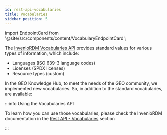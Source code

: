```yaml
---
id: rest-api-vocabularies
title: Vocabularies
sidebar_position: 5
---
```


import EndpointCard from '@site/src/components/content/VocabularyEndpointCard';

The [InvenioRDM Vocabularies API](https://inveniordm.docs.cern.ch/reference/rest_api_vocabularies/) provides standard values for various types of information, which include:

- Languages (ISO 639-3 language codes)
- Licenses (SPDX licenses)
- Resource types (custom)

In the GEO Knowledge Hub, to meet the needs of the GEO community, we implemented new vocabularies. So, in addition to the standard vocabularies, are available:

<div className="margin-vert--md">
    <EndpointCard 
        title="GEO Work Programme activities" 
        endpoint="geowptypes" 
        description="Vocabulary of the GEO Work Activities"
        baseUrl="/api/vocabularies"
    />
</div>

<div className="margin-vert--md">
    <EndpointCard 
        title="GEO Target audiences" 
        endpoint="targetaudiencestypes" 
        description="Vocabulary with the priorities of the GEO community"
        baseUrl="/api/vocabularies"
    />
</div>

<div className="margin-vert--md">
    <EndpointCard 
        title="GEO Engagement priorities" 
        endpoint="engagementprioritiestypes" 
        description="Vocabulary with the priorities of the GEO community"
        baseUrl="/api/vocabularies"
    />
</div>

:::info Using the Vocabularies API

To learn how you can use those vocabularies, please check the InvenioRDM documentation in the [Rest API - Vocabularies](https://inveniordm.docs.cern.ch/reference/rest_api_vocabularies/) section

:::
